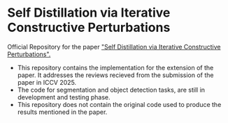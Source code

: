 # Self Distillation via Iterative Constructive Perturbations
Official Repository for the paper ["Self Distillation via Iterative Constructive Perturbations".](https://scholar.google.com/scholar?hl=en&as_sdt=0%2C5&q=https%3A%2F%2Farxiv.org%2Fabs%2F2505.14751&btnG=)


- This repository contains the implementation for the extension of the paper. It addresses the reviews recieved from the submission of the paper in ICCV 2025.
- The code for segmentation and object detection tasks, are still in development and testing phase.
- This repository does not contain the original code used to produce the results mentioned in the paper.
